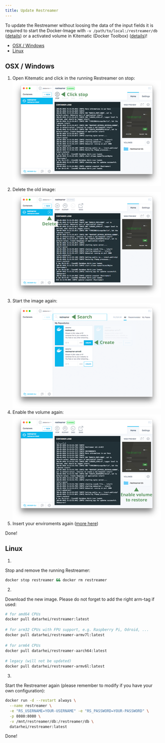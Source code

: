 ```yaml
---
title: Update Restreamer
---
```


To update the Restreamer without loosing the data of the input fields it is required to start the Docker-Image with `-v /path/to/local:/restreamer/db` ([details](installation-linux-64.html#description-of-the-command)) or a activated volume in Kitematic (Docker Toolbox) ([details](installation-osx-windows.html#important-customizations))!

* [OSX / Windows](#osx-windows)
* [Linux](#linux)


## OSX / Windows

1. Open Kitematic and click in the running Restreamer on stop:
![Kitematic](../img/references-updates-stop.png)
2. Delete the old image:
![Kitematic](../img/references-updates-delete.png)
3. Start the image again: 
![Kitematic](../img/references-updates-create.png)
4. Enable the volume again:
![Kitematic](../img/references-updates-db-restore.png)
5. Insert your enviroments again ([more here](installation-osx-windows.html#important-customizations))

Done! 

## Linux

1.
  Stop and remove the running Restreamer:   
  ```sh
  docker stop restreamer && docker rm restreamer
  ```
2.
  Download the new image. Please do not forget to add the right arm-tag if used:
  ```sh
  # for amd64 CPUs
  docker pull datarhei/restreamer:latest  

  # for arm32 CPUs with FPU support, e.g. Raspberry Pi, Odroid, ...
  docker pull datarhei/restreamer-armv7l:latest

  # for arm64 CPUs
  docker pull datarhei/restreamer-aarch64:latest

  # legacy (will not be updated)
  docker pull datarhei/restreamer-armv6l:latest
  ```
3.
  Start the Restreamer again (please remember to modify if you have your own configuration):   
  ```sh
  docker run -d --restart always \
    --name restreamer \
    -e "RS_USERNAME=YOUR-USERNAME" -e "RS_PASSWORD=YOUR-PASSWORD" \
    -p 8080:8080 \
    -v /mnt/restreamer/db:/restreamer/db \
    datarhei/restreamer:latest
  ```

Done!
